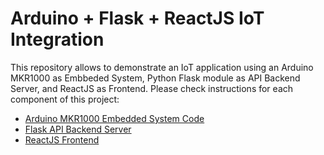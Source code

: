 # Arduino + Flask + ReactJS IoT Integration

This repository allows to demonstrate an IoT application using an Arduino MKR1000 as Embbeded System, Python Flask module as API Backend Server, and ReactJS as Frontend. Please check instructions for each component of this project:

- [Arduino MKR1000 Embedded System Code](arduino_post/README.md)
- [Flask API Backend Server](api/README.md)
- [ReactJS Frontend](frontend/README.md)